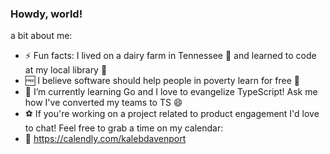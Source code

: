 ### Howdy, world!

<!--
**kalebjdavenport/kalebjdavenport** is a ✨ _special_ ✨ repository because its `README.md` (this file) appears on your GitHub profile.

Here are some ideas to get you started:

-->
a bit about me:
 - ⚡ Fun facts: I lived on a dairy farm in Tennessee 🐄 and learned to code at my local library 📖
 - 🆓 I believe software should help people in poverty learn for free 📱
 - 🌱 I’m currently learning Go and I love to evangelize TypeScript! Ask me how I've converted my teams to TS 😄
 - ⚽ If you're working on a project related to product engagement I'd love to chat! Feel free to grab a time on my calendar:
 - 📆 https://calendly.com/kalebdavenport
